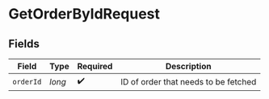 # GetOrderByIdRequest


## Fields

| Field                                | Type                                 | Required                             | Description                          |
| ------------------------------------ | ------------------------------------ | ------------------------------------ | ------------------------------------ |
| `orderId`                            | *long*                               | :heavy_check_mark:                   | ID of order that needs to be fetched |